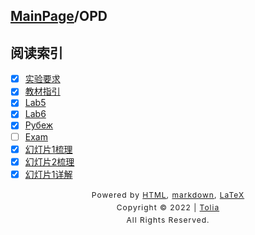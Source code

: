 ## [MainPage](../index.md)/OPD

## 阅读索引

- [x] [实验要求](LabRequests.md)
- [x] [教材指引](Guide.md)
- [x] [Lab5](/OPD/OPD_Lab_5/Lab5.md)
- [x] [Lab6](/OPD/OPD_Lab_6/Lab6.md)
- [x] [Рубеж](Rubiesh.md)
- [ ] [Exam](Exam.md)
- [x] [幻灯片1梳理](OPDpart1.md)
- [x] [幻灯片2梳理](OPDpart2.md)
- [x] [幻灯片1详解](lecture.md)

<style type="text/css">
    #footer {
        position: relative;
        margin: 0 auto;
        line-height: 20px;
        text-align: center;
        font-size: 12px;
        letter-spacing: 1px;
    }
 
    .content {
        height: 1800px;
        width: 100%;
        text-align: center;
    }
</style>

<div id="footer">
    Powered by
    <a href="https://html5up.net">HTML</a>, 
    <a href="https://markdown.com.cn/">markdown</a>, 
    <a href="https://www.latex-project.org/">LaTeX</a>
    <br>
    Copyright © 2022 | 
    <a href="https://tolia-gh.github.io">Tolia</a>
    <br>
    All Rights Reserved.
    <br>
</div>